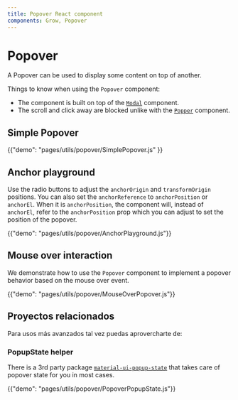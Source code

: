```yaml
---
title: Popover React component
components: Grow, Popover
---
```

# Popover

<p class="description">A Popover can be used to display some content on top of another.</p>

Things to know when using the `Popover` component:

- The component is built on top of the [`Modal`](/utils/modal/) component.
- The scroll and click away are blocked unlike with the [`Popper`](/utils/popper/) component.

## Simple Popover

{{"demo": "pages/utils/popover/SimplePopover.js" }}

## Anchor playground

Use the radio buttons to adjust the `anchorOrigin` and `transformOrigin` positions. You can also set the `anchorReference` to `anchorPosition` or `anchorEl`. When it is `anchorPosition`, the component will, instead of `anchorEl`, refer to the `anchorPosition` prop which you can adjust to set the position of the popover.

{{"demo": "pages/utils/popover/AnchorPlayground.js"}}

## Mouse over interaction

We demonstrate how to use the `Popover` component to implement a popover behavior based on the mouse over event.

{{"demo": "pages/utils/popover/MouseOverPopover.js"}}

## Proyectos relacionados

Para usos más avanzados tal vez puedas aprovercharte de:

### PopupState helper

There is a 3rd party package [`material-ui-popup-state`](https://github.com/jcoreio/material-ui-popup-state) that takes care of popover state for you in most cases.

{{"demo": "pages/utils/popover/PopoverPopupState.js"}}